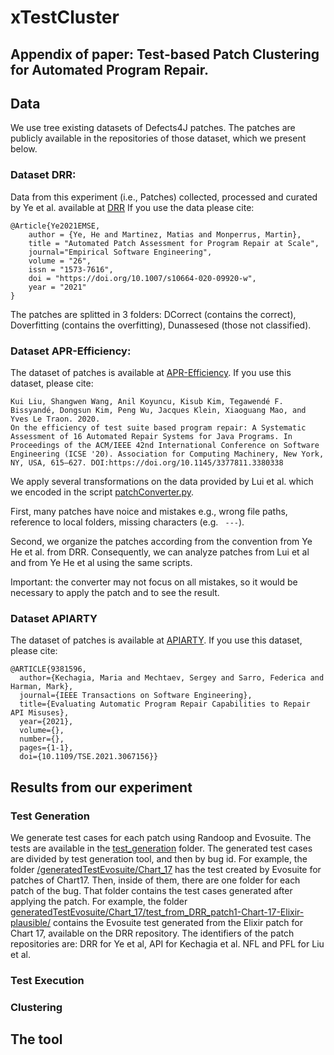 # xTestCluster 

## Appendix of paper: Test-based Patch Clustering for Automated Program Repair.


## Data

We use tree existing datasets of Defects4J patches.
The patches are publicly available in the repositories of  those dataset, which we present below.

### Dataset DRR:


Data from this experiment (i.e., Patches) collected, processed and curated by Ye et al. available at [DRR](https://github.com/KTH/drr)
If you use the data please cite:

```
@Article{Ye2021EMSE,
    author = {Ye, He and Martinez, Matias and Monperrus, Martin},
    title = "Automated Patch Assessment for Program Repair at Scale",
    journal="Empirical Software Engineering",
    volume = "26",
    issn = "1573-7616",
    doi = "https://doi.org/10.1007/s10664-020-09920-w",
    year = "2021"
}
```


The patches are splitted in 3 folders: DCorrect (contains the correct), Doverfitting (contains the overfitting), Dunassesed (those not classified). 


### Dataset APR-Efficiency: 

The dataset of patches is available at [APR-Efficiency](https://github.com/SerVal-DTF/APR-Efficiency).
If you use this dataset, please cite:

```
Kui Liu, Shangwen Wang, Anil Koyuncu, Kisub Kim, Tegawendé F. Bissyandé, Dongsun Kim, Peng Wu, Jacques Klein, Xiaoguang Mao, and Yves Le Traon. 2020. 
On the efficiency of test suite based program repair: A Systematic Assessment of 16 Automated Repair Systems for Java Programs. In Proceedings of the ACM/IEEE 42nd International Conference on Software Engineering (ICSE '20). Association for Computing Machinery, New York, NY, USA, 615–627. DOI:https://doi.org/10.1145/3377811.3380338
```

We apply several transformations on the data provided by Lui et al. which we encoded in the script [patchConverter.py](../src/transformers/patchConverterICSE2020.py).

First, many patches have noice and mistakes e.g., wrong file paths, reference to local folders, missing characters (e.g. ` ---`).

Second, we organize the patches according from the convention from Ye He et al. from DRR.
Consequently, we can analyze patches from Lui et al and from Ye He et al using the same scripts.

Important: the converter may not focus on all mistakes, so it would be necessary to apply the patch and to see the result.


### Dataset APIARTY

The dataset of patches is available at [APIARTY](https://github.com/SOLAR-group/APIARTy).
If you use this dataset, please cite:

```
@ARTICLE{9381596,
  author={Kechagia, Maria and Mechtaev, Sergey and Sarro, Federica and Harman, Mark},
  journal={IEEE Transactions on Software Engineering}, 
  title={Evaluating Automatic Program Repair Capabilities to Repair API Misuses}, 
  year={2021},
  volume={},
  number={},
  pages={1-1},
  doi={10.1109/TSE.2021.3067156}}
```



## Results from our experiment

### Test Generation

We generate test cases for each patch using Randoop and Evosuite.
The tests are available in the [test_generation](test_generation) folder.
The generated test cases are divided by test generation tool, and then by bug id. 
For example, the folder [/generatedTestEvosuite/Chart_17](test_generation/generatedTestEvosuite/Chart_17) has the test created by Evosuite for patches of Chart17.
Then, inside of them, there are one folder for each patch of the bug. That folder contains the test cases generated after applying the patch.
For example, the folder [generatedTestEvosuite/Chart_17/test_from_DRR_patch1-Chart-17-Elixir-plausible/](https://github.com/UPHF/xTestCluster/tree/main/test_generation/generatedTestEvosuite/Chart_17/test_from_DRR_patch1-Chart-17-Elixir-plausible/org/jfree/data/time) contains the Evosuite test generated from the Elixir patch for Chart 17, available on the DRR repository.
The identifiers of the patch repositories are: DRR for Ye et al, API for Kechagia et al.  NFL and PFL for Liu et al.


### Test Execution

### Clustering


## The tool

